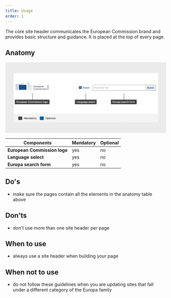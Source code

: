 ```yaml
---
title: Usage
order: 1
---
```

The core site header communicates the European Commission brand and provides basic structure and guidance. It is placed at the top of every page.

## Anatomy

![](/cms-images/core-site-header.png)

| Components                   | Mandatory | Optional |
| ---------------------------- | --------- | -------- |
| **European Commission logo** | yes       | no       |
| **Language select**          | yes       | no       |
| **Europa search form**       | yes       | no       |

## Do's

- make sure the pages contain all the elements in the anatomy table above

## Don'ts

- don't use more than one site header per page

## When to use

- always use a site header when building your page

## When not to use

- do not follow these guidelines when you are updating sites that fall under a different category of the Europa family
